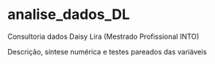 # analise_dados_DL
Consultoria dados Daisy Lira (Mestrado Profissional INTO)

Descrição, síntese numérica e testes pareados das variáveis

